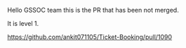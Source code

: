 Hello GSSOC team this is the PR that has been not merged.

It is level 1.

https://github.com/ankit071105/Ticket-Booking/pull/1090
